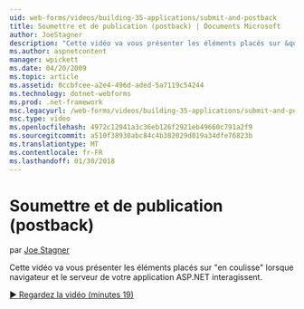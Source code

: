 ```yaml
---
uid: web-forms/videos/building-35-applications/submit-and-postback
title: Soumettre et de publication (postback) | Documents Microsoft
author: JoeStagner
description: "Cette vidéo va vous présenter les éléments placés sur &quot;en coulisse&quot; lorsque navigateur et le serveur de votre application ASP.NET interagissent."
ms.author: aspnetcontent
manager: wpickett
ms.date: 04/20/2009
ms.topic: article
ms.assetid: 8ccbfcee-a2e4-496d-aded-5a7119c54244
ms.technology: dotnet-webforms
ms.prod: .net-framework
msc.legacyurl: /web-forms/videos/building-35-applications/submit-and-postback
msc.type: video
ms.openlocfilehash: 4972c12941a3c36eb126f2921eb49660c791a2f9
ms.sourcegitcommit: a510f38930abc84c4b302029d019a34dfe76823b
ms.translationtype: MT
ms.contentlocale: fr-FR
ms.lasthandoff: 01/30/2018
---
```

<a name="submit-and-postback"></a>Soumettre et de publication (postback)
====================
par [Joe Stagner](https://github.com/JoeStagner)

Cette vidéo va vous présenter les éléments placés sur &quot;en coulisse&quot; lorsque navigateur et le serveur de votre application ASP.NET interagissent.

[&#9654; Regardez la vidéo (minutes 19)](https://channel9.msdn.com/Blogs/ASP-NET-Site-Videos/submit-and-postback)
